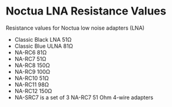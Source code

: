 # Noctua LNA Resistance Values
 Resistance values for Noctua low noise adapters (LNA)

* Classic Black LNA 51Ω
* Classic Blue ULNA 81Ω
* NA-RC6 81Ω
* NA-RC7 51Ω
* NA-RC8 150Ω
* NA-RC9 100Ω
* NA-RC10 51Ω
* NA-RC11 98Ω
* NA-RC12 150Ω
* NA-SRC7 is a set of 3 NA-RC7 51 Ohm 4-wire adapters 
